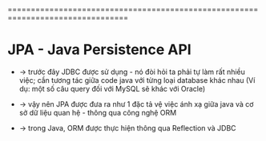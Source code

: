 ================================================================================
# JPA - Java Persistence API
* -> trước đây JDBC được sử dụng - nó đòi hỏi ta phải tự làm rất nhiều việc; cần tương tác giữa code java với từng loại database khác nhau (Ví dụ: một số câu query đối với MySQL sẽ khác với Oracle)

* -> vậy nên JPA được đưa ra như 1 đặc tả vệ việc ánh xạ giữa java và cơ sở dữ liệu quan hệ - thông qua công nghệ ORM
* -> trong Java, ORM được thực hiện thông qua Reflection và JDBC
